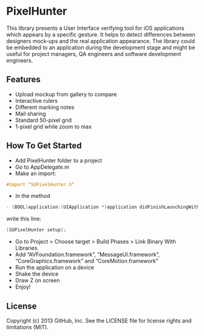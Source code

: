 PixelHunter
===========
This library presents a User Interface verifying tool for iOS applications which appears by a specific gesture. It helps to detect differences between designers mock-ups and the real application appearance. The library could be embedded to an application during the development stage and might be useful for project managers, QA engineers and software development engineers.


## Features
-  Upload mockup from gallery to compare
-  Interactive rulers
-  Different marking notes
-  Mail sharing
-  Standard 50-pixel grid
-  1-pixel grid while zoom to max


## How To Get Started
-  Add PixelHunter folder to a project
-  Go to AppDelegate.m 
-  Make an import:

```objective-c
#import “SUPixelHunter.h”
```

-  In the method 

```objective-c
- (BOOL)application:(UIApplication *)application didFinishLaunchingWithOptions:(NSDictionary *)launchOptions
```

write this line: 

```objective-c
[SUPixelHunter setup];
```

-  Go to Project > Choose target > Build Phases > Link Binary With Libraries.
-  Add “AVFoundation.framework”, “MessageUI.framework”, “CoreGraphics.framework” and “CoreMotion.framework”
-  Run the application on a device
-  Shake the device
-  Draw Z on screen
-  Enjoy!

## License
Copyright (c) 2013 GitHub, Inc. See the LICENSE file for license rights and limitations (MIT).
